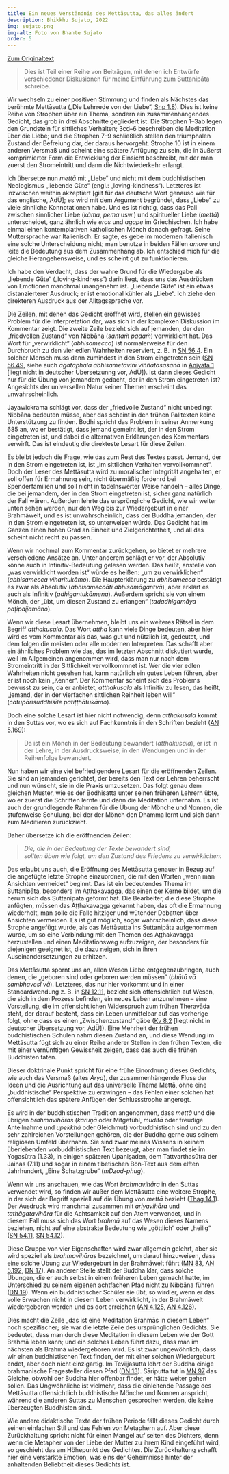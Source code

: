 ```yaml
---
title: Ein neues Verständnis des Mettāsutta, das alles ändert
description: Bhikkhu Sujato, 2022
img: sujato.png
img-alt: Foto von Bhante Sujato
order: 5
---
```


[Zum Originaltext](https://discourse.suttacentral.net/t/a-new-reading-of-the-mettasutta-that-will-change-everything/26828)

>Dies ist Teil einer Reihe von Beiträgen, mit denen ich Entwürfe verschiedener Diskusionen für meine Einführung zum Suttanipāta schreibe.

Wir wechseln zu einer positiven Stimmung und finden als Nächstes das berühmte Mettāsutta („Die Lehrrede von der Liebe“, [Snp 1.8](#/sutta/snp1.8/de/sabbamitta)). Dies ist keine Reihe von Strophen über ein Thema, sondern ein zusammenhängendes Gedicht, das grob in drei Abschnitte gegliedert ist: Die Strophen 1–3ab legen den Grundstein für sittliches Verhalten; 3cd–6 beschreiben die Meditation über die Liebe; und die Strophen 7–9 schließlich stellen den triumphalen Zustand der Befreiung dar, der daraus hervorgeht. Strophe 10 ist in einem anderen Versmaß und scheint eine spätere Anfügung zu sein, die in äußerst komprimierter Form die Entwicklung der Einsicht beschreibt, mit der  man zuerst den Stromeintritt und dann die Nichtwiederkehr erlangt.

Ich übersetze nun *mettā* mit „Liebe“ und nicht mit dem buddhistischen Neologismus „liebende Güte“ (engl.: „loving-kindness“). Letzteres ist inzwischen weithin akzeptiert [gilt für das deutsche Wort genauso wie für das englische, AdÜ]; es wird mit dem Argument begründet, dass „Liebe“ zu viele sinnliche Konnotationen habe. Und es ist richtig, dass das Pali zwischen sinnlicher Liebe (*kāma*, *pema* usw.) und spiritueller Liebe (*mettā*) unterscheidet, ganz ähnlich wie *eros* und *agape* im Griechischen. Ich habe einmal einen kontemplativen katholischen Mönch danach gefragt. Seine Muttersprache war Italienisch. Er sagte, es gebe im modernen Italienisch eine solche Unterscheidung nicht; man benutze in beiden Fällen *amore* und leite die Bedeutung aus dem Zusammenhang ab. Ich entschied mich für die gleiche Herangehensweise, und es scheint gut zu funktionieren.

Ich habe den Verdacht, dass der wahre Grund für die Wiedergabe als „liebende Güte“ („loving-kindness“) darin liegt, dass uns das Ausdrücken von Emotionen manchmal unangenehm ist. „Liebende Güte“ ist ein etwas distanzierterer Ausdruck; er ist emotional kühler als „Liebe“. Ich ziehe den direkteren Ausdruck aus der Alltagssprache vor.

Die Zeilen,  mit denen das Gedicht eröffnet wird, stellen ein gewisses Problem für die Interpretation dar, was sich in der komplexen Diskussion im Kommentar zeigt. Die zweite Zeile bezieht sich auf jemanden, der den „friedvollen Zustand“ von Nibbāna (*santaṁ padaṁ*) verwirklicht hat. Das Wort für „verwirklicht“ (*abhisamecca*) ist normalerweise für den Durchbruch zu den vier edlen Wahrheiten reserviert, z. B. in [SN 56.4](#/sutta/sn56.4/de/sabbamitta). Ein solcher Mensch muss dann zumindest in den Strom eingetreten sein ([SN 56.49](#/sutta/sn56.49:1.7/de/sabbamitta), siehe auch *āgataphalā abhisametāvinī viññātasāsanā* in [Aniyata 1](https://suttacentral.net/pli-tv-bu-vb-ay1/en/brahmali?lang=de&layout=linebyline&reference=main&notes=sidenotes&highlight=true&script=latin#2.1.26) \[liegt nicht in deutscher Übersetzunng vor, AdÜ\]). Ist dann dieses Gedicht nur für die Übung von jemandem gedacht, der in den Strom eingetreten ist? Angesichts der universellen Natur seiner Themen erscheint das unwahrscheinlich.

Jayawickrama schlägt vor, dass der „friedvolle Zustand“ nicht unbedingt Nibbāna bedeuten müsse, aber das scheint in den frühen Palitexten keine Unterstützung zu finden. Bodhi spricht das Problem in seiner Anmerkung 685 an, wo er bestätigt, dass jemand gemeint ist, der in den Strom eingetreten ist, und dabei die alternativen Erklärungen des Kommentars verwirft. Das ist eindeutig die direkteste Lesart für diese Zeilen.

Es bleibt jedoch die Frage, wie das zum Rest des Textes passt. Jemand, der in den Strom eingetreten ist, ist „im sittlichen Verhalten vervollkommnet“. Doch der Leser des Mettāsutta wird zu moralischer Integrität angehalten, er soll offen für Ermahnung sein, nicht übermäßig fordenrd bei Spenderfamilien und soll nicht in tadelnswerter Weise handeln – alles Dinge, die bei jemandem, der in den Strom eingetreten ist, sicher ganz natürlich der Fall wären. Außerdem lehrte das ursprüngliche Gedicht, wie wir weiter unten sehen werden, nur den Weg bis zur Wiedergeburt in einer Brahmāwelt, und es ist unwahrscheinlich, dass der Buddha jemanden, der in den Strom eingetreten ist, so unterweisen würde. Das Gedicht hat im Ganzen einen hohen Grad an Einheit und Zielgerichtetheit, und all das scheint nicht recht zu passen.

Wenn wir nochmal zum Kommentar zurückgehen, so bietet er mehrere verschiedene Ansätze an. Unter anderem schlägt er vor, der Absolutiv könne auch in Infinitiv-Bedeutung gelesen werden. Das heißt, anstelle von „was verwirklicht worden ist“ würde es heißen: „um zu verwirklichen“ (*abhisamecca viharitukāmo*). Die Haupterklärung zu *abhisamecca* bestätigt es zwar als Absolutiv (*abhisameccāti abhisamāgantvā*), aber erklärt es auch als Infinitiv (*adhigantukāmena*). Außerdem spricht sie von einem Mönch, der „übt, um diesen Zustand zu erlangen“ (*tadadhigamāya paṭipajjamāno*).

Wenn wir diese Lesart übernehmen, bleibt uns ein weiteres Rätsel in dem Begriff *atthakusala*. Das Wort *attha* kann viele Dinge bedeuten, aber hier wird es vom Kommentar als das, was gut und nützlich ist, gedeutet, und dem folgen die meisten oder alle modernen Interpreten. Das schafft aber ein ähnliches Problem wie das, das im letzten Abschnitt diskutiert wurde, weil im Allgemeinen angenommen wird, dass man nur nach dem Stromeintritt in der Sittlichkeit vervollkommnet ist. Wer die vier edlen Wahrheiten nicht gesehen hat, kann natürlich ein gutes Leben führen, aber er ist noch kein „Kenner“. Der Kommentar scheint sich des Problems bewusst zu sein, da er anbietet, *atthakusala* als Infinitiv zu lesen, das heißt, „jemand, der in der vierfachen sittlichen Reinheit leben will“ (*catupārisuddhisīle patiṭṭhātukāmo*).

Doch eine solche Lesart ist hier nicht notwendig, denn *atthakusala* kommt in den Suttas vor, wo es sich auf Fachkenntnis in den Schriften bezieht ([AN 5.169](#/sutta/an5.169:3.1/de/sabbamitta)):

>Da ist ein Mönch in der Bedeutung bewandert (*atthakusala*), er ist in der Lehre, in der Ausdrucksweise, in den Wendungen und in der Reihenfolge bewandert.

Nun haben wir eine viel befriedigendere Lesart für die eröffnenden Zeilen. Sie sind an jemanden gerichtet, der bereits den Text der Lehren beherrscht und nun wünscht, sie in die Praxis umzusetzen. Das folgt genau dem gleichen Muster, wie es der Bodhisatta unter seinen früheren Lehrern übte, wo er zuerst die Schriften lernte und dann die Meditation unternahm. Es ist auch der grundlegende Rahmen für die Übung der Mönche und Nonnen, die stufenweise Schulung, bei der der Mönch den Dhamma lernt und sich dann zum Meditieren zurückzieht.

Daher übersetze ich die eröffnenden Zeilen:

>*Die, die in der Bedeutung der Texte bewandert sind,*  
>*sollten üben wie folgt, um den Zustand des Friedens zu verwirklichen:* 

Das erlaubt uns auch, die Eröffnung des Mettāsutta genauer in Bezug auf die angefügte letzte Strophe einzuordnen, die mit den Worten „wenn man Ansichten vermeidet“ beginnt. Das ist ein bedeutendes Thema im Suttanipāta, besonders im Aṭṭhakavagga, das einen der Kerne bildet, um die herum sich das Suttanipāta geformt hat. Die Bearbeiter, die diese Strophe anfügten, müssen das Aṭṭhakavagga gekannt haben, das oft die Ermahnung wiederholt, man solle die Falle hitziger und wütender Debatten über Ansichten vermeiden. Es ist gut möglich, sogar wahrscheinlich, dass diese Strophe angefügt wurde, als das Mettāsutta ins Suttanipāta aufgenommen wurde, um so eine Verbindung mit den Themen des Aṭṭhakavagga herzustellen und einen Meditationsweg aufzuzeigen, der besonders für diejenigen geeignet ist, die dazu neigen, sich in ihren Auseinandersetzungen zu erhitzen.

Das Mettāsutta spornt uns an, allen Wesen Liebe entgegenzubringen, auch denen, die „geboren sind oder geboren werden müssen“ (*bhūtā vā sambhavesī vā*). Letzteres, das nur hier vorkommt und in einer Standardwendung z. B. in [SN 12.11](#/sutta/sn12.11:1.3/de/sabbamitta), bezieht sich offensichtlich auf Wesen, die sich in dem Prozess befinden, ein neues Leben anzunehmen – eine Vorstellung, die im offensichtlichen Widerspruch zum frühen Theravāda steht, der darauf besteht, dass ein Leben unmittelbar auf das vorherige folgt, ohne dass es einen „Zwischenzustand“ gäbe ([Kv 8.2](https://suttacentral.net/kv8.2/en/aung-rhysdavids?lang=de&reference=main&highlight=true) [liegt nicht in deutscher Übersetzung vor, AdÜ]). Eine Mehrheit der frühen buddhistischen Schulen nahm diesen Zustand an, und diese Wendung im Mettāsutta fügt sich zu einer Reihe anderer Stellen in den frühen Texten, die mit einer vernünftigen Gewissheit zeigen, dass das auch die frühen Buddhisten taten.

Dieser doktrinale Punkt spricht für eine frühe Einordnung dieses Gedichts, wie auch das Versmaß (altes *Ārya*), der zusammenhängende Fluss der Ideen und die Ausrichtung auf das universelle Thema Mettā, ohne eine „buddhistische“ Perspektive zu erzwingen – das Fehlen einer solchen hat offensichtlich das spätere Anfügen der Schlussstrophe angeregt.

Es wird in der buddhistischen Tradition angenommen, dass *mettā* und die übrigen *brahmavihāras* (*karuṇā* oder Mitgefühl, *muditā* oder freudige Anteilnahme und *upekkhā* oder Gleichmut) vorbuddhistisch sind und zu den sehr zahlreichen Vorstellungen gehören, die der Buddha gerne aus seinem religiösen Umfeld übernahm. Sie sind zwar meines Wissens in keinem überlebenden vorbuddhistischen Text bezeugt, aber man findet sie im Yogasūtra (1.33), in einigen späteren Upaniṣaden, dem Tattvarthasūtra der Jainas (7.11) und sogar in einem tibetischen Bön-Text aus dem elften Jahrhundert, „Eine Schatzgrube“ (*mDzod-phug*).

Wenn wir uns anschauen, wie das Wort *brahmavihāra* in den Suttas verwendet wird, so finden wir außer dem Mettāsutta eine weitere Strophe, in der sich der Begriff speziell auf die Übung von *mettā* bezieht ([Thag 14.1](#/sutta/thag14.1:5.3/de/sabbamitta)). Der Ausdruck wird manchmal zusammen mit *ariyavihāra* und *tathāgatavihāra* für die Achtsamkeit auf den Atem verwendet, und in diesem Fall muss sich das Wort *brahmā* auf das Wesen dieses Namens beziehen, nicht auf eine abstrakte Bedeutung wie „göttlich“ oder „heilig“ ([SN 54.11](#/sutta/sn54.11:3.2/de/sabbamitta), [SN 54.12](#/sutta/sn54.12:8.1/de/sabbamitta)).

Diese Gruppe von vier Eigenschaften wird zwar allgemein gelehrt, aber sie wird speziell als *brahmavihāras* bezeichnet, um darauf hinzuweisen, dass eine solche Übung zur Wiedergeburt in der Brahmāwelt führt ([MN 83](#/sutta/mn83:6.2/de/sabbamitta), [AN 5.192](#/sutta/an5.19:6.82/de/sabbamitta), [DN 17](#/sutta/dn17:2.13.8/de/sabbamitta)). An anderer Stelle stellt der Buddha klar, dass solche Übungen, die er auch selbst in einem früheren Leben gemacht hatte, im Unterschied zu seinem eigenen achtfachen Pfad nicht zu Nibbāna führen ([DN 19](#/sutta/dn19:61.4/de/sabbamitta)). Wenn ein buddhistischer Schüler sie übt, so wird er, wenn er das volle Erwachen nicht in diesem Leben verwirklicht, in der Brahmāwelt wiedergeboren werden und es dort erreichen ([AN 4.125](#/sutta/an4.125/de/sabbamitta), [AN 4.126](#/sutta/an4.126/de/sabbamitta)).

Dies macht die Zeile „das ist eine Meditation Brahmās in diesem Leben“ noch spezifischer; sie war die letzte Zeile des ursprünglichen Gedichts. Sie bedeutet, dass man durch diese Meditation in diesem Leben wie der Gott Brahmā leben kann; und ein solches Leben führt dazu, dass man im nächsten als Brahmā wiedergeboren wird. Es ist zwar ungewöhnlich, dass wir einen buddhistischen Text finden, der mit einer solchen Wiedergeburt endet, aber doch nicht einzigartig. Im Tevijjasutta lehrt der Buddha einige brahmanische Fragesteller diesen Pfad ([DN 13](#/sutta/dn13/de/sabbamitta)). Sāriputta tut in [MN 97](#/sutta/mn97/de/sabbamitta) das Gleiche, obwohl der Buddha hier offenbar findet, er hätte weiter gehen sollen. Das Ungwöhnliche ist vielmehr, dass die einleitende Passage des Mettāsutta offensichtlich buddhistische Mönche und Nonnen anspricht, während die anderen Suttas zu Menschen gesprochen werden, die keine überzeugten Buddhisten sind.

Wie andere didaktische Texte der frühen Periode fällt dieses Gedicht durch seinen einfachen Stil und das Fehlen von Metaphern auf. Aber diese Zurückhaltung spricht nicht für einen Mangel auf seiten des Dichters, denn wenn die Metapher von der Liebe der Mutter zu ihrem Kind eingeführt wird, so geschieht das am Höhepunkt des Gedichtes. Die Zurückhaltung schafft  hier eine verstärkte Emotion, was eins der Geheimnisse hinter der anhaltenden Beliebtheit dieses Gedichts ist.
